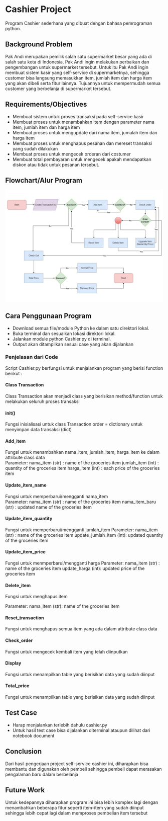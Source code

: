 # Cashier Project

Program Cashier sederhana yang dibuat dengan bahasa pemrograman python.

## Background Problem

Pak Andi merupakan pemilik salah satu supermarket besar yang ada di salah satu kota di Indonesia. Pak Andi ingin melakukan perbaikan dan pengembangan untuk supermarket tersebut. Untuk itu Pak Andi ingin membuat sistem kasir yang self-service di supermarketnya, sehingga customer bisa langsung memasukkan item, jumlah item dan harga item yang akan dibeli serta fitur lainnya. Tujuannya untuk mempermudah semua customer yang berbelanja di supermarket tersebut.

## Requirements/Objectives

- Membuat sistem untuk proses transaksi pada self-service kasir
- Membuat proses untuk menambahkan item dengan parameter nama item, jumlah item dan harga item
- Membuat proses untuk mengupdate dari nama item, jumalah item dan harga item
- Membuat proses untuk menghapus pesanan dan mereset transaksi yang sudah dilakukan
- Membuat proses untuk mengecek orderan dari costumer
- Membuat total pembayaran untuk mengecek apakah mendapatkan diskon atau tidak untuk pesanan tersebut.

## Flowchart/Alur Program

![FlowChart Cashier](img/Flowchart%20Cashier.jpg)

## Cara Penggunaan Program

- Download semua file/module Python ke dalam satu direktori lokal.
- Buka terminal dan sesuaikan lokasi direktori lokal.
- Jalankan module python Cashier.py di terminal.
- Output akan ditampilkan sesuai case yang akan dijalankan

### Penjelasan dari Code

Script Cashier.py berfungsi untuk menjalankan program yang berisi function berikut :

#### Class Transaction
Class Transaction akan menjadi class yang berisikan method/function untuk melakukan seluruh proses transaksi

#### init()
Fungsi inisialisasi untuk class Transaction
order = dictionary untuk menyimpan data transaksi (dict)

#### Add_item
Fungsi untuk menambahkan nama_item, jumlah_item, harga_item ke dalam attribute class data            
Parameter:
nama_item (str)   : name of the groceries item
jumlah_item (int) : quantity of the groceries item
harga_item (int)  : each price of the groceries item

#### Update_item_name
Fungsi untuk memperbarui/mengganti nama_item         
Parameter:
nama_item (str)       : name of the groceries item
nama_item_baru (str)  : updated name of the groceries item

#### Update_item_quantity
Fungsi untuk memperbarui/mengganti jumlah_item 
Parameter:
nama_item (str)         : name of the groceries item
update_jumlah_item (int): updated quantity of the groceries item

#### Update_item_price
Fungsi untuk menmperbarui/mengganti harga 
Parameter:
nama_item (str)   : name of the groceries item
update_harga (int): updated price of the groceries item

#### Delete_item
Fungsi untuk menghapus item 

Parameter:
nama_item (str): name of the groceries item

#### Reset_transaction
Fungsi untuk menghapus semua item yang ada dalam attribute class data

#### Check_order
Fungsi untuk mengecek kembali item yang telah diinputkan

#### Display
Fungsi untuk menampilkan table yang berisikan data yang sudah diinput

#### Total_price
Fungsi untuk menampilkan table yang berisikan data yang sudah diinput

## Test Case
- Harap menjalankan terlebih dahulu cashier.py
- Untuk hasil test case bisa dijalankan diterminal ataupun dilihat dari notebook document

## Conclusion
Dari hasil pengerjaan project self-service cashier ini, diharapkan bisa membantu dan digunakan oleh pembeli sehingga pembeli dapat merasakan pengalaman baru dalam berbelanja

## Future Work
Untuk kedepannya diharapkan program ini bisa lebih komplex lagi dengan menambahkan beberapa fitur seperti item-item yang sudah diinput sehingga lebih cepat lagi dalam memproses pembelian item tersebut